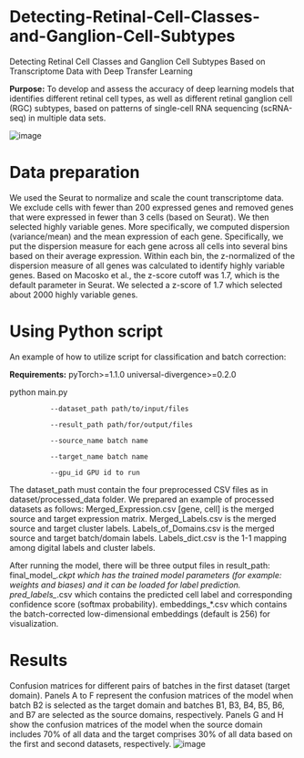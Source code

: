 # Detecting-Retinal-Cell-Classes-and-Ganglion-Cell-Subtypes
Detecting Retinal Cell Classes and Ganglion Cell Subtypes  Based on Transcriptome Data with Deep Transfer Learning

**Purpose:**  To  develop  and  assess  the  accuracy  of  deep  learning  models  that  identifies different  retinal  cell  types,  as  well  as  different  retinal  ganglion  cell  (RGC)  subtypes, based on patterns of single-cell RNA sequencing (scRNA-seq) in multiple data sets.

![image](https://user-images.githubusercontent.com/35179314/168642612-415a6d73-9619-4e85-b4c6-1713ae933a12.png)

# Data preparation
We used the Seurat to normalize and scale the count transcriptome data. We exclude cells with fewer than 200 expressed genes and removed genes that were expressed in fewer than 3 cells (based on Seurat). We then selected highly variable genes. More specifically, we computed dispersion (variance/mean) and the mean expression of each gene. Specifically, we put the dispersion measure for each gene across all cells into several bins based on their average expression. Within each bin, the z-normalized of the dispersion measure of all genes was calculated to identify highly variable genes. Based on Macosko et al., the z-score cutoff was 1.7, which is the default parameter in Seurat. We selected a z-score of 1.7 which selected about 2000 highly variable genes.

# Using Python script
An example of how to utilize script for classification and batch correction:

**Requirements:** pyTorch>=1.1.0 universal-divergence>=0.2.0

python main.py 

              --dataset_path path/to/input/files

              --result_path path/for/output/files

              --source_name batch name

              --target_name batch name

              --gpu_id GPU id to run
                           
The dataset_path must contain the four preprocessed CSV files as in dataset/processed_data folder. We prepared an example of processed datasets as follows: Merged_Expression.csv [gene, cell] is the merged source and target expression matrix. Merged_Labels.csv is the merged source and target cluster labels. Labels_of_Domains.csv is the merged source and target batch/domain labels. Labels_dict.csv is the 1-1 mapping among digital labels and cluster labels.

After running the model, there will be three output files in result_path: final_model\_*.ckpt which has the trained model parameters (for example: weights and biases) and it can be loaded for label prediction. pred_labels_*.csv which contains the predicted cell label and corresponding confidence score (softmax probability). embeddings_*.csv which contains the batch-corrected low-dimensional embeddings (default is 256) for visualization.

# Results
Confusion matrices for different pairs of batches in the first dataset (target domain). Panels A to F represent the confusion matrices of the model when batch B2 is selected as the target domain and batches B1, B3, B4, B5, B6, and B7 are selected as the source domains, respectively. Panels G and H show the confusion matrices of the model when the source domain includes 70% of all data and the target comprises 30% of all data based on the first and second datasets, respectively. 
![image](https://user-images.githubusercontent.com/35179314/168669122-1e16b110-1c79-481a-a660-bdf1c489913e.png)
